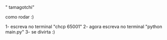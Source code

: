 " tamagotchi" 

como rodar :)

1- escreva no terminal "chcp 65001"
2- agora escreva no terminal "python main.py"
3- se divirta :)
